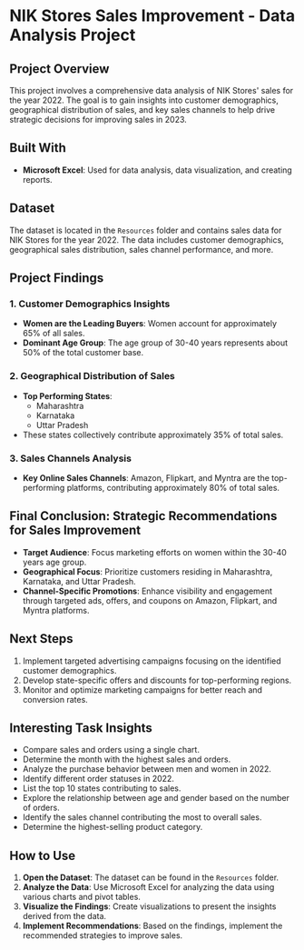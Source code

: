 # NIK Stores Sales Improvement - Data Analysis Project

## Project Overview

This project involves a comprehensive data analysis of NIK Stores' sales for the year 2022. The goal is to gain insights into customer demographics, geographical distribution of sales, and key sales channels to help drive strategic decisions for improving sales in 2023.

## Built With

- **Microsoft Excel**: Used for data analysis, data visualization, and creating reports.

## Dataset

The dataset is located in the `Resources` folder and contains sales data for NIK Stores for the year 2022. The data includes customer demographics, geographical sales distribution, sales channel performance, and more.

## Project Findings

### 1. Customer Demographics Insights
- **Women are the Leading Buyers**: Women account for approximately 65% of all sales.
- **Dominant Age Group**: The age group of 30-40 years represents about 50% of the total customer base.

### 2. Geographical Distribution of Sales
- **Top Performing States**:
  - Maharashtra
  - Karnataka
  - Uttar Pradesh
- These states collectively contribute approximately 35% of total sales.

### 3. Sales Channels Analysis
- **Key Online Sales Channels**: Amazon, Flipkart, and Myntra are the top-performing platforms, contributing approximately 80% of total sales.

## Final Conclusion: Strategic Recommendations for Sales Improvement
- **Target Audience**: Focus marketing efforts on women within the 30-40 years age group.
- **Geographical Focus**: Prioritize customers residing in Maharashtra, Karnataka, and Uttar Pradesh.
- **Channel-Specific Promotions**: Enhance visibility and engagement through targeted ads, offers, and coupons on Amazon, Flipkart, and Myntra platforms.

## Next Steps
1. Implement targeted advertising campaigns focusing on the identified customer demographics.
2. Develop state-specific offers and discounts for top-performing regions.
3. Monitor and optimize marketing campaigns for better reach and conversion rates.

## Interesting Task Insights
- Compare sales and orders using a single chart.
- Determine the month with the highest sales and orders.
- Analyze the purchase behavior between men and women in 2022.
- Identify different order statuses in 2022.
- List the top 10 states contributing to sales.
- Explore the relationship between age and gender based on the number of orders.
- Identify the sales channel contributing the most to overall sales.
- Determine the highest-selling product category.

## How to Use

1. **Open the Dataset**: The dataset can be found in the `Resources` folder.
2. **Analyze the Data**: Use Microsoft Excel for analyzing the data using various charts and pivot tables.
3. **Visualize the Findings**: Create visualizations to present the insights derived from the data.
4. **Implement Recommendations**: Based on the findings, implement the recommended strategies to improve sales.
